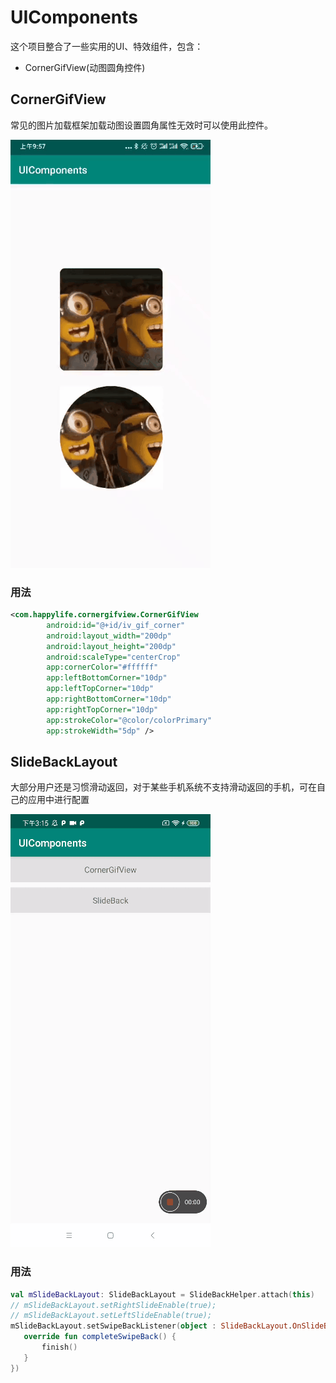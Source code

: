 # UIComponents

这个项目整合了一些实用的UI、特效组件，包含：

+ CornerGifView(动图圆角控件)

## CornerGifView

常见的图片加载框架加载动图设置圆角属性无效时可以使用此控件。

![image](https://github.com/extremehappylife/UIComponents/raw/master/app/src/main/res/drawable/gifhome_320x685_4s.gif)

### 用法
```xml
<com.happylife.cornergifview.CornerGifView
        android:id="@+id/iv_gif_corner"
        android:layout_width="200dp"
        android:layout_height="200dp"
        android:scaleType="centerCrop"
        app:cornerColor="#ffffff"
        app:leftBottomCorner="10dp"
        app:leftTopCorner="10dp"
        app:rightBottomCorner="10dp"
        app:rightTopCorner="10dp"
        app:strokeColor="@color/colorPrimary"
        app:strokeWidth="5dp" />
```

## SlideBackLayout

大部分用户还是习惯滑动返回，对于某些手机系统不支持滑动返回的手机，可在自己的应用中进行配置

![image](https://github.com/extremehappylife/UIComponents/blob/master/app/src/main/res/drawable/gifhome_320x693_5s.gif)

### 用法
```kotlin
val mSlideBackLayout: SlideBackLayout = SlideBackHelper.attach(this)
// mSlideBackLayout.setRightSlideEnable(true);
// mSlideBackLayout.setLeftSlideEnable(true);
mSlideBackLayout.setSwipeBackListener(object : SlideBackLayout.OnSlideBackListener {
   override fun completeSwipeBack() {
       finish()
   }
})
```
